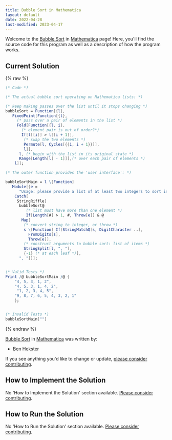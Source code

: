 ```yaml
---
title: Bubble Sort in Mathematica
layout: default
date: 2022-04-28
last-modified: 2023-04-17
---
```


Welcome to the [Bubble Sort](https://sampleprograms.io/projects/bubble-sort) in [Mathematica](https://sampleprograms.io/languages/mathematica) page! Here, you'll find the source code for this program as well as a description of how the program works.

## Current Solution

{% raw %}

```mathematica
(* Code *)

(* The actual bubble sort operating on Mathematica lists: *)

(* keep making passes over the list until it stops changing *)
bubbleSort = Function[{l},
   FixedPoint[Function[{l},
     (* pass over a pair of elements in the list *)
     Fold[Function[{l, i},
       (* element pair is out of order?*)
       If[l[[i]] > l[[i + 1]],
        (* swap the two elements *)
        Permute[l, Cycles[{{i, i + 1}}]],
        l]],
      l, (* begin with the list in its original state *)
      Range[Length[l] - 1]]],(* over each pair of elements *)
    l]];

(* The outer function provides the 'user interface': *)

bubbleSortMain = l \[Function]
   Module[{e = 
      "Usage: please provide a list of at least two integers to sort in the format \"1, 2, 3, 4, 5\""},
    Catch[
     StringRiffle[
      bubbleSort@
         (* list must have more than one element *)
         If[Length[#] > 1, #, Throw[e]] & @
       Map[
        (* convert string to integer, or throw *)
        s \[Function] If[StringMatchQ[s, DigitCharacter ..],
          FromDigits[s],
          Throw[e]],
        (* construct arguments to bubble sort: list of items *)
        StringSplit[l, ", "],
        {-1} (* at each leaf *)],
      ", "]]];


(* Valid Tests *)
Print /@ bubbleSortMain /@ {
    "4, 5, 3, 1, 2",
    "4, 5, 3, 1, 4, 2",
     "1, 2, 3, 4, 5",
    "9, 8, 7, 6, 5, 4, 3, 2, 1" 
    };


(* Invalid Tests *)
bubbleSortMain[""]
```

{% endraw %}

[Bubble Sort](https://sampleprograms.io/projects/bubble-sort) in [Mathematica](https://sampleprograms.io/languages/mathematica) was written by:

- Ben Hekster

If you see anything you'd like to change or update, [please consider contributing](https://github.com/TheRenegadeCoder/sample-programs).

## How to Implement the Solution

No 'How to Implement the Solution' section available. [Please consider contributing](https://github.com/TheRenegadeCoder/sample-programs-website).

## How to Run the Solution

No 'How to Run the Solution' section available. [Please consider contributing](https://github.com/TheRenegadeCoder/sample-programs-website).